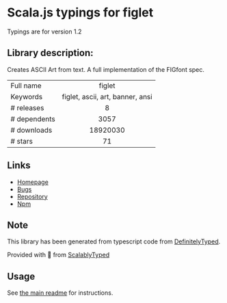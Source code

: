 
# Scala.js typings for figlet

Typings are for version 1.2

## Library description:
Creates ASCII Art from text. A full implementation of the FIGfont spec.

|                    |                 |
| ------------------ | :-------------: |
| Full name          | figlet |
| Keywords           | figlet, ascii, art, banner, ansi |
| # releases         | 8 |
| # dependents       | 3057 |
| # downloads        | 18920030 |
| # stars            | 71 |

## Links
- [Homepage](https://github.com/patorjk/figlet.js#readme)
- [Bugs](https://github.com/patorjk/figlet.js/issues)
- [Repository](https://github.com/patorjk/figlet.js)
- [Npm](https://www.npmjs.com/package/figlet)
    


## Note
This library has been generated from typescript code from [DefinitelyTyped](https://definitelytyped.org).

Provided with :purple_heart: from [ScalablyTyped](https://github.com/oyvindberg/ScalablyTyped)

## Usage
See [the main readme](../../readme.md) for instructions.


